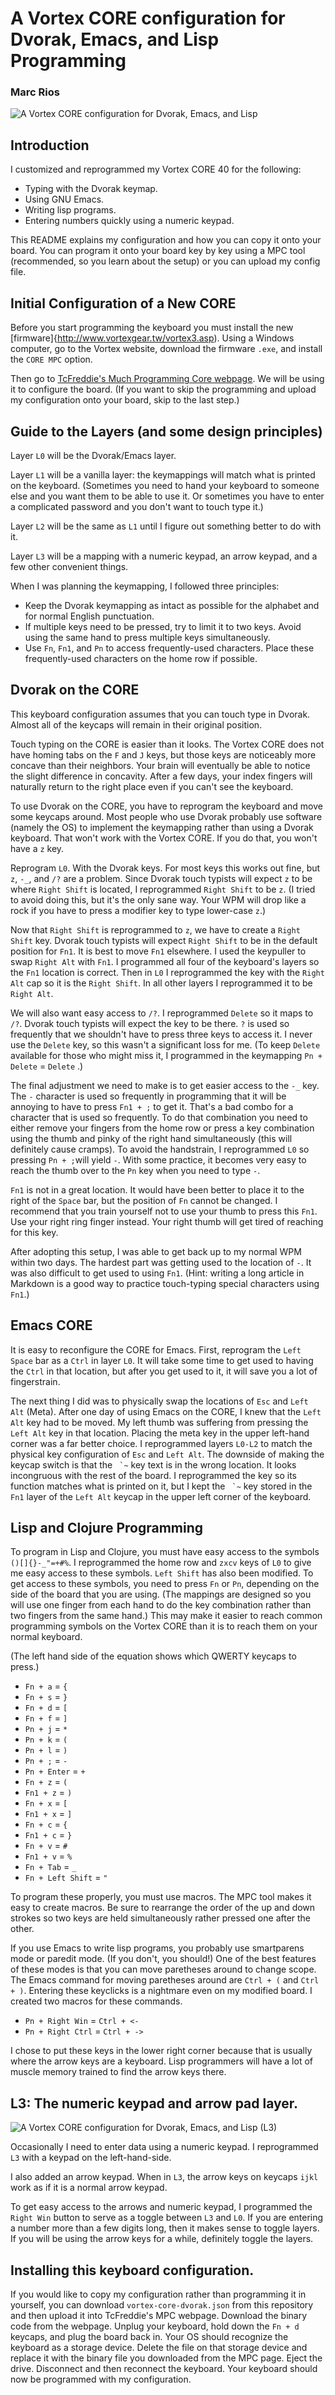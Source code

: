 # A Vortex CORE configuration for Dvorak, Emacs, and Lisp Programming

### Marc Rios

![A Vortex CORE configuration for Dvorak, Emacs, and Lisp](https://github.com/mrios22/vortex-core-lisp-dvorak/blob/main/vortex-dvorak-lisp.jpg?raw=true)

## Introduction

 I customized and reprogrammed my Vortex CORE 40 for the following:

 * Typing with the Dvorak keymap.
 * Using GNU Emacs.
 * Writing lisp programs.
 * Entering numbers quickly using a numeric keypad.
 
 This README explains my configuration and how you can copy it onto your board. You can program it onto your board key by key using a MPC tool (recommended, so you learn about the setup) or you can upload my config file.
 
## Initial Configuration of a New CORE
 
Before you start programming the keyboard you must install the new [firmware]{http://www.vortexgear.tw/vortex3.asp). Using a Windows computer, go to the Vortex website, download the firmware ``.exe``, and install the ``CORE MPC`` option.

Then go to [TcFreddie's Much Programming Core webpage](https://tsdo.in/much-programming-core/). We will be using it to configure the board. (If you want to skip the programming and upload my configuration onto your board, skip to the last step.)
 
## Guide to the Layers (and some design principles) 

Layer ``L0`` will be the Dvorak/Emacs layer. 

Layer ``L1`` will be a vanilla layer: the keymappings will match what is printed on the keyboard. (Sometimes you need to hand your keyboard to someone else and you want them to be able to use it. Or sometimes you have to enter a complicated password and you don't want to touch type it.)

Layer ``L2`` will be the same as ``L1`` until I figure out something better to do with it.

Layer ``L3`` will be a mapping with a numeric keypad, an arrow keypad, and a few other convenient things. 
 
 When I was planning the keymapping, I followed three principles:
 
* Keep the Dvorak keymapping as intact as possible for the alphabet and for normal English punctuation. 
* If multiple keys need to be pressed, try to limit it to two keys. Avoid using the same hand to press multiple keys simultaneously. 
* Use ``Fn``, ``Fn1``, and ``Pn`` to access frequently-used characters. Place these frequently-used characters on the home row if possible.
 
## Dvorak on the CORE

This keyboard configuration assumes that you can touch type in Dvorak. Almost all of the keycaps will remain in their original position. 

Touch typing on the CORE is easier than it looks. The Vortex CORE does not have homing tabs on the ``F`` and ``J`` keys, but those keys are noticeably more concave than their neighbors. Your brain will eventually be able to notice the slight difference in concavity. After a few days, your index fingers will naturally return to the right place even if you can't see the keyboard.

To use Dvorak on the CORE, you have to reprogram the keyboard and move some keycaps around. Most people who use Dvorak probably use software (namely the OS) to implement the keymapping rather than using a Dvorak keyboard. That won't work with the Vortex CORE. If you do that, you won't have a ``z`` key.

Reprogram  ``L0``. With the Dvorak keys. For most keys this works out fine, but ``z``, ``-_``, and ``/?`` are a problem. Since Dvorak touch typists will expect ``z`` to be where ``Right Shift`` is located, I reprogrammed ``Right Shift`` to be ``z``. (I tried to avoid doing this, but it's the only sane way. Your WPM will drop like a rock if you have to press a modifier key to type lower-case ``z``.) 

Now that ``Right Shift`` is reprogrammed to ``z``, we have to create a ``Right Shift`` key. Dvorak touch typists will expect ``Right Shift`` to be in the default position for ``Fn1``. It is best to move ``Fn1`` elsewhere. I used the keypuller to swap ``Right Alt`` with ``Fn1``. I programmed all four of the keyboard's layers so the ``Fn1`` location is correct. Then in ``L0`` I reprogrammed the key with the ``Right Alt`` cap so it is the ``Right Shift``. In all other layers I reprogrammed it to be ``Right Alt``.

We will also want easy access to ``/?``. I reprogrammed ``Delete`` so it  maps to ``/?``. Dvorak touch typists will expect the key to be there. ``?`` is used so frequently that we shouldn't have to press three keys to access it. I never use the ``Delete`` key, so this wasn't a significant loss for me. (To keep ``Delete`` available for those who might miss it, I programmed in the keymapping ``Pn + Delete`` = ``Delete`` .)

The final adjustment we need to make is to get easier access to the ``-_`` key. The ``-`` character is used so frequently in programming that it will be annoying to have to press ``Fn1 + ;`` to get it. That's a bad combo for a character that is used so frequently. To do that combination you need to either remove your fingers from the home row or press a key combination using the thumb and pinky of the right hand simultaneously (this will definitely cause cramps). To avoid the handstrain, I reprogrammed ``L0`` so pressing ``Pn + ;``will yield ``-``. With some practice, it becomes very easy to reach the thumb over to the ``Pn`` key when you need to type ``-``.

``Fn1`` is not in a great location. It would have been better to place it to the right of the ``Space`` bar, but the position of ``Fn`` cannot be changed. I recommend that you train yourself not to use your thumb to press this ``Fn1``. Use your right ring finger instead. Your right thumb will get tired of reaching for this key.

After adopting this setup, I was able to get back up to my normal WPM within two days. The hardest part was getting used to the location of ``-``. It was also difficult to get used to using ``Fn1``. (Hint: writing a long article in Markdown is a good way to practice touch-typing special characters using ``Fn1``.)

## Emacs CORE

It is easy to reconfigure the CORE for Emacs. First, reprogram the ``Left Space`` bar as a ``Ctrl`` in layer ``L0``. It will take some time to get used to having the ``Ctrl`` in that location, but after you get used to it, it will save you a lot of fingerstrain.

The next thing I did was to physically swap the locations of ``Esc`` and ``Left Alt`` (Meta). After one day of using Emacs on the CORE, I knew that the ``Left Alt`` key had to be moved. My left thumb was suffering from pressing the ``Left Alt`` key in that location. Placing the meta key in the upper left-hand corner was a far better choice. I reprogrammed layers ``L0-L2`` to match the physical key configuration of ``Esc`` and ``Left Alt``. The downside of making the keycap switch is that the `` `~`` key text is in the wrong location. It looks incongruous with the rest of the board. 
I reprogrammed the key so its function matches what is printed on it, but I kept the  `` `~`` key stored in the ``Fn1`` layer of the ``Left Alt`` keycap in the upper left corner of the keyboard.

## Lisp and Clojure Programming

To program in Lisp and Clojure, you must have easy access to the symbols ``()[]{}-_"=+#%``. I reprogrammed the home row and ``zxcv`` keys of ``L0`` to give me easy access to these symbols. ``Left Shift`` has also been modified. To get access to these symbols, you need to press ``Fn`` or ``Pn``, depending on the side of the board that you are using. (The mappings are designed so you will use one finger from each hand to do the key combination rather than two fingers from the same hand.) This may make it easier to reach common programming symbols on the Vortex CORE than it is to reach them on your normal keyboard.

(The left hand side of the equation shows which QWERTY keycaps to press.)

 * ``Fn + a`` = ``{``
 * ``Fn + s`` = ``}``
 * ``Fn + d`` = ``[``
 * ``Fn + f`` = ``]``
 * ``Pn + j`` = ``*``
 * ``Pn + k`` = ``(``
 * ``Pn + l`` = ``)``
 * ``Pn + ;`` = ``-``
 * ``Pn + Enter`` = ``+``
 * ``Fn + z`` = ``(``
 * ``Fn1 + z`` = ``)``
 * ``Fn + x`` = ``[``
 * ``Fn1 + x`` = ``]``
 * ``Fn + c`` = ``{``
 * ``Fn1 + c`` = ``}``
 * ``Fn + v`` = ``#``
 * ``Fn1 + v`` = ``%``
 * ``Fn + Tab`` = ``_``
 * ``Fn + Left Shift`` = ``"``
 
 To program these properly, you must use macros. The MPC tool makes it easy to create macros. Be sure to rearrange the order of the up and down strokes so two keys are held simultaneously rather pressed one after the other.
 
 If you use Emacs to write lisp programs, you probably use smartparens mode or paredit mode. (If you don't, you should!) One of the best features of these modes is that you can move paretheses around to change scope. The Emacs command for moving paretheses around are ``Ctrl + (`` and ``Ctrl + )``. Entering these keyclicks is a nightmare even on my modified board. I created two macros for these commands.
 
* ``Pn + Right Win`` = ``Ctrl + <-``
* ``Pn + Right Ctrl`` = ``Ctrl + ->``

I chose to put these keys in the lower right corner because that is usually where the arrow keys are a keyboard. Lisp programmers will have a lot of muscle memory trained to find the arrow keys there.
 
## L3: The numeric keypad and arrow pad layer.

![A Vortex CORE configuration for Dvorak, Emacs, and Lisp (L3)](https://github.com/mrios22/vortex-core-lisp-dvorak/blob/main/l3-number-pad.jpg?raw=true)

Occasionally I need to enter data using a numeric keypad. I reprogrammed ``L3`` with a keypad on the left-hand-side. 

I also added an arrow keypad. When in ``L3``, the arrow keys on keycaps ``ijkl`` work as if it is a normal arrow keypad. 

To get easy access to the arrows and numeric keypad, I programmed the ``Right Win`` button to serve as a toggle between ``L3`` and ``L0``. If you are entering a number more than a few digits long, then it makes sense to toggle layers. If you will be using the arrow keys for a while, definitely toggle the layers. 

## Installing this keyboard configuration.

If you would like to copy my configuration rather than programming it in yourself, you can download ``vortex-core-dvorak.json`` from this repository and then upload it into TcFreddie's MPC webpage. Download the binary code from the webpage. Unplug your keyboard, hold down the ``Fn + d`` keycaps, and plug the board back in. Your OS should recognize the keyboard as a storage device. Delete the file on that storage device and replace it with the binary file you downloaded from the MPC page. Eject the drive. Disconnect and then reconnect the keyboard. Your keyboard should now be programmed with my configuration. 
